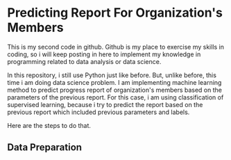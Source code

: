 # Predicting Report For Organization's Members

This is my second code in github. Github is my place to exercise my skills in coding, so i will keep posting in here to implement my knowledge in programming related to data analysis or data science.

In this repository, i still use Python just like before. But, unlike before, this time i am doing data science problem. I am implementing machine learning method to predict progress report of organization's members based on the parameters of the previous report. For this case, i am using classification of supervised learning, because i try to predict the report based on the previous report which included previous parameters and labels.

Here are the steps to do that.

## Data Preparation


